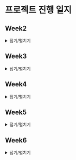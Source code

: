 # 프로젝트 진행 일지

## Week2
<details>
<summary>접기/펼치기</summary>

<details>
<summary>240115</summary>

- 재원, 창희 : 요구사항/기능 정의서 초안
- 현민, 용훈 : API 설계, 페이지 구성 초안
- 현기, 세진 : 와이어 프레임 초안, 기능 조사 및 분석
</details>

<details>
<summary>240116</summary>

- 재원, 창희 : 서버 관련 조사(WebRTC, WebSocket, ...)
- 현민, 현기 : 비슷한 메인 기능 조사 및 코드 분석
- 용훈, 세진 : 모션 인식 관련 조사(OpenCV, Tensorflow.js)
</details>

<details>
<summary>240117</summary>

- 공통 : 팀 회의
- 재원, 창희 : 멀티플레이(서버) 테스트
- 현민, 현기 : 멀티플레이(게임) 테스트
- 용훈, 세진 : 모션 인식 테스트, 기능 추가 조사
</details>

<details>
<summary>240118</summary>

- 공통 : 기능 정의서 수정, 보안
- 재원, 창희, 현민 : ERD 작성
- 용훈, 현기, 세진 : 화면 정의서(WireFrame) 작성
</details>

<details>
<summary>240119</summary> 

- 공통 : 팀 회의, KPT 회고, WireFrame 초안(디자인 추가할 것)
- 재원, 창희 : 서버 통신 테스트
- 현민, 현기 : 게임 코드 분석 및 테스트
- 용훈, 세진 : 모션 인식 테스트
</details>
</details>


## Week3
<details>
<summary>접기/펼치기</summary>

### 240122
- 공통 : 팀 회의
- 재원 : WBS 및 설계 서류 마무리
- 창희 : 서버 설계 및 구현
- 현민, 현기 : 게임 코드 분석 및 설계
- 용훈 : React 학습, 기본 페이지 설계 및 구현
- 세진 : 모션 인식 설계 및 구현

### 240123
- 공통 : 팀 회의
- 재원, 창희 : 인프라 프로세스 학습, openvidu와 모션인식 연동
- 현민, 현기 : 게임 캐릭터 리소스 조사 및 움직임 구현
- 용훈, 세진 : React 학습, 모션 인식과 캐릭터 움직임 연동

### 240124
- 재원, 창희 : 로그인 및 회원가입 구현
- 현민, 현기 : 게임 캐릭터 모델링 구현
- 용훈, 세진 : React 학습, 웹 화면 구현

### 240125
- 공통 : 중간 발표 준비

### 240126 
- 공통 : 중간 발표
- 재원, 창희, 현민 : Openvidu 와 인게임 연결
- 용훈, 현기, 세진 : 컴포넌트 라이브러리 재설계

</details>


## Week4
<details>
<summary>접기/펼치기</summary>

### 240129
- 공통 : 팀 회의
- 재원 : security 활용 로그인 구현
- 창희 : 도커 파일 작성 및 도커 이미지 빌드
- 현민 : 게임 구조 변경
- 현기 : 메인 페이지 화면 및 네비게이션 구현
- 용훈, 세진 : 페이지 설계

### 240130
- 공통 : 팀 회의
- 재원 : 소셜 로그인 구현
- 창희 : OpenVidu 학습 및 커스텀
- 현민 : 게임 구조 변경
- 현기 : 메인 페이지 모달 구현 및 로그인 정보 연결 
- 용훈, 세진 : 화면 구조 나누기

### 240131
- 재원, 창희 : Redis 학습 및 세팅
- 현민 : 게임 UI 구성 및 레이아웃 변경
- 현기 : 메인 페이지 사용자 정보 변경 기능 연결 및 백그라운드 자료 추가
- 용훈, 세진 : 컴포넌트 구현

### 240201
- 공통 : 중간 발표 준비 회의 및 발표 자료 제작

### 240202
- 공통 : 중간 발표
- 재원 : 기능 테스트 및 산출물
- 창희 : nginx config 설정 및 ssl 적용
- 현민 : 사용자 인식 모델 최적화
- 용훈, 현기, 세진 : 컴포넌트 구현 및 CSS

</details>


## Week5
<details>
<summary>접기/펼치기</summary>

### 240205
- 공통 : 팀 회의
- 재원 : 레디스 방 생성 및 삭제
- 창희 : OpenVidu 커스텀
- 현민 : 게임 아이템을 위한 구조 변경
- 현기, 용훈 : 컴포넌트 구조 변경
- 세진 : 페이지 구현 및 기능 구현

### 240206
- 재원 : 방 세션 참가자 정보 조회
- 창희 : signal을 통한 데이터 동기화
- 현민 : 멀티플레이 구현
- 현기 : 프로필 변경 및 네비게이션 바 수정
- 용훈 : 로그인, 회원가입 기능 수정
- 세진 : 페이지 구현 및 기능 구현

### 240207
- 공통 : 팀 회의
- 재원, 창희 : 세션 - 방 목록 동기화
- 현민 : 멀티플레이 구현
- 현기 : 상점, 설정, 랭크 페이지 CSS
- 용훈 : OpenVidu
- 세진 : 사용자 데이터 연결 

### 240208
- 공통 : 팀 회의
- 재원 : security 로그인 기능 수정 및 프로필 변경
- 창희 : OpenVidu - 레디스 연동
- 현민 : 멀티플레이 구현
- 현기 : 메인 페이지 CSS
- 용훈 : 소셜 로그인 연동
- 세진 : 사용자 데이터 연결 및 CSS

### 240209
- 재원 : 레디스 테스트 및 security 수정
- 창희 : OpenVidu 세션 관리
- 현민 : 게임 내 스프라이트 요소 변경
- 용훈, 현기, 세진 : 전체 페이지 CSS 및 컴포넌트

</details>


## Week6
<details>
<summary>접기/펼치기</summary>

### 240212 (연휴)
- 공통 : 팀 회의
- 재원 : 게임 에셋 추가 및 맵 제작
- 창희, 세진 : OpenVidu 멀티 방 목록 및 참가자 관리 
- 현민 : 멀티 플레이 기능 수정 및 최적화
- 현기, 용훈 : 페이지 컴포넌트 수정 및 디자인 전반 수정

### 240213
- 공통 : 팀 회의
- 재원 : 소셜 로그인 오류 수정
- 창희, 세진 : OpenVidu 세션 및 방 목록 관리, 오류 수정
- 현민 : 멀티플레이 최적화 및 기능 수정
- 현기 : 세부 CSS, 기능 오류 수정
- 용훈 : 소셜 로그인 오류 수정, 세부 CSS

### 240214
- 공통 : 팀 회의, UCC 제작
- 재원 : 산출물 정리, UCC 제작
- 창희 : 세션 관리 및 포팅 메뉴얼 작성
- 세진 : 멀티 방 목록 관리 및 오류 수정
- 현민 : 게임 최적화 및 오류 수정
- 현기, 용훈 : 전체 페이지 세부 CSS 및 오류 수정

</details>

